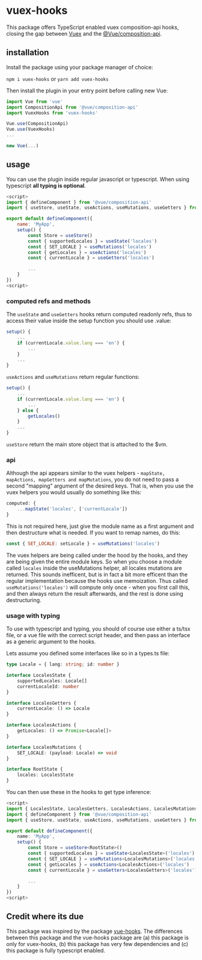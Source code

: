 # vuex-hooks

This package offers TypeScript enabled vuex composition-api hooks, closing the gap between [Vuex](https://github.com/vuejs/vuex) and the [@Vue/composition-api](https://github.com/vuejs/composition-api).

## installation

Install the package using your package manager of choice:

`npm i vuex-hooks` or `yarn add vuex-hooks`

Then install the plugin in your entry point before calling new Vue:

```javascript
import Vue from 'vue'
import CompositionApi from '@vue/composition-api'
import VuexHooks from 'vuex-hooks'

Vue.use(CompositionApi)
Vue.use(VuexHooks)
...

new Vue(...)

```

## usage

You can use the plugin inside regular javascript or typescript. When using typescript **all typing is optional**.

```javascript
<script>
import { defineComponent } from '@vue/composition-api'
import { useStore, useState, useActions, useMutations, useGetters } from 'vuex-hooks'

export default defineComponent({
    name: 'MyApp',
    setup() {
        const Store = useStore()
        const { supportedLocales } = useState('locales')
        const { SET_LOCALE } = useMutations('locales')
        const { getLocales } = useActions('locales')
        const { currentLocale } = useGetters('locales')

        ...
    }
})
<script>
```

### computed refs and methods

The `useState` and `useGetters` hooks return computed readonly refs, thus to access their value inside the setup function you should use .value:

```javascript
setup() {
    ...
    if (currentLocale.value.lang === 'en') {
        ...
    }
    ...
}

```

`useActions` and `useMutations` return regular functions:

```javascript
setup() {
    ...
    if (currentLocale.value.lang === 'en') {
        ...
    } else {
        getLocales()
    }
    ...
}
```

`useStore` return the main store object that is attached to the \$vm.

### api

Although the api appears similar to the vuex helpers - `mapState, mapActions, mapGetters and mapMutations`, you do not need to pass a second "mapping" argument of the desired keys. That is, when you use the vuex helpers you would usually do something like this:

```javascript
computed: {
    ...mapState('locales', ['currentLocale'])
}
```

This is not required here, just give the module name as a first argument and then destructure what is needed.
If you want to remap names, do this:

```javascript
const { SET_LOCALE: setLocale } = useMutations('locales')
```

The vuex helpers are being called under the hood by the hooks, and they are being given the entire module keys. So when you choose a module called `locales` inside the useMutations helper, all locales mutations are returned. This sounds inefficent, but is in fact a bit more efficent than the regular implementation because the hooks use memoization. Thus called `useMutations('locales')` will compute only once - when you first call this, and then always return the result afterwards, and the rest is done using destructuring.

### usage with typing

To use with typescript and typing, you should of course use either a ts/tsx file, or a vue file with the correct script header, and then pass an interface as a generic argument to the hooks.

Lets assume you defined some interfaces like so in a types.ts file:

```typescript
type Locale = { lang: string; id: number }

interface LocalesState {
	supportedLocales: Locale[]
	currentLocaleId: number
}

interface LocalesGetters {
	currentLocale: () => Locale
}

interface LocalesActions {
	getLocales: () => Promise<Locale[]>
}

interface LocalesMutations {
	SET_LOCALE: (payload: Locale) => void
}

interface RootState {
	locales: LocalesState
}
```

You can then use these in the hooks to get type inference:

```typescript
<script>
import { LocalesState, LocalesGetters, LocalesActions, LocalesMutations, RootState }
import { defineComponent } from '@vue/composition-api'
import { useStore, useState, useActions, useMutations, useGetters } from 'vuex-hooks'

export default defineComponent({
    name: 'MyApp',
    setup() {
        const Store = useStore<RootState>()
        const { supportedLocales } = useState<LocalesState>('locales')
        const { SET_LOCALE } = useMutations<LocalesMutations>('locales')
        const { getLocales } = useActions<LocalesActions>('locales')
        const { currentLocale } = useGetters<LocalesGetters>('locales')

        ...
    }
})
<script>
```

## Credit where its due

This package was inspired by the package [vue-hooks](https://github.com/u3u/vue-hooks). The differences between this package and the vue-hooks package are (a) this package is only for vuex-hooks, (b) this package has very few dependencies and (c) this package is fully typescript enabled.
